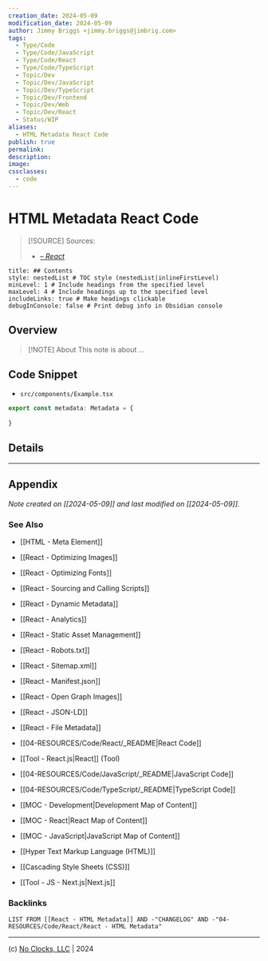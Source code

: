 ```yaml
---
creation_date: 2024-05-09
modification_date: 2024-05-09
author: Jimmy Briggs <jimmy.briggs@jimbrig.com>
tags:
  - Type/Code
  - Type/Code/JavaScript
  - Type/Code/React
  - Type/Code/TypeScript
  - Topic/Dev
  - Topic/Dev/JavaScript
  - Topic/Dev/TypeScript
  - Topic/Dev/Frontend
  - Topic/Dev/Web
  - Topic/Dev/React
  - Status/WIP
aliases:
  - HTML Metadata React Code
publish: true
permalink:
description:
image:
cssclasses:
  - code
---
```


# HTML Metadata React Code

> [!SOURCE] Sources:
> - *[<meta> – React](https://react.dev/reference/react-dom/components/meta)*

```table-of-contents
title: ## Contents 
style: nestedList # TOC style (nestedList|inlineFirstLevel)
minLevel: 1 # Include headings from the specified level
maxLevel: 4 # Include headings up to the specified level
includeLinks: true # Make headings clickable
debugInConsole: false # Print debug info in Obsidian console
```

## Overview

> [!NOTE] About
> This note is about ...


## Code Snippet

- `src/components/Example.tsx`

```typescript
export const metadata: Metadata = {
	
}
```

## Details



***

## Appendix

*Note created on [[2024-05-09]] and last modified on [[2024-05-09]].*

### See Also

- [[HTML - Meta Element]]
- [[React - Optimizing Images]]
- [[React - Optimizing Fonts]]
- [[React - Sourcing and Calling Scripts]]
- [[React - Dynamic Metadata]]
- [[React - Analytics]]
- [[React - Static Asset Management]]
- [[React - Robots.txt]]
- [[React - Sitemap.xml]]
- [[React - Manifest.json]]
- [[React - Open Graph Images]]
- [[React - JSON-LD]]
- [[React - File Metadata]]


- [[04-RESOURCES/Code/React/_README|React Code]]
- [[Tool - React.js|React]] (Tool)
- [[04-RESOURCES/Code/JavaScript/_README|JavaScript Code]]
- [[04-RESOURCES/Code/TypeScript/_README|TypeScript Code]]
- [[MOC - Development|Development Map of Content]]
- [[MOC - React|React Map of Content]]
- [[MOC - JavaScript|JavaScript Map of Content]]
- [[Hyper Text Markup Language (HTML)]]
- [[Cascading Style Sheets (CSS)]]
- [[Tool - JS - Next.js|Next.js]]

### Backlinks

```dataview
LIST FROM [[React - HTML Metadata]] AND -"CHANGELOG" AND -"04-RESOURCES/Code/React/React - HTML Metadata"
```

***

(c) [No Clocks, LLC](https://github.com/noclocks) | 2024
